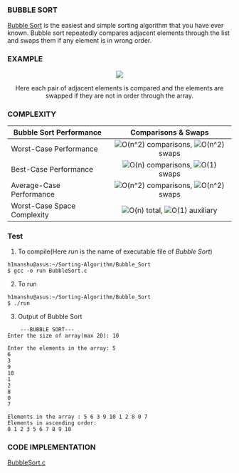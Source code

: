 ### BUBBLE SORT

[Bubble Sort](https://en.wikipedia.org/wiki/Bubble_sort) is the easiest and simple sorting algorithm that you have ever known. Bubble sort repeatedly compares adjacent elements through the list and swaps them if any element is in wrong order.

### EXAMPLE

<p align="center">
	<img src="https://upload.wikimedia.org/wikipedia/commons/c/c8/Bubble-sort-example-300px.gif">
</p>

<p align="center">
Here each pair of adjacent elements is compared and the elements are swapped if they are not in order through the array.
</p>

### COMPLEXITY

| **Bubble Sort Performance** | **Comparisons & Swaps**            |
| --------------------------- | :--------------------------------: |
| Worst-Case Performance      | ![O(n^2)](https://render.githubusercontent.com/render/math?math=O(n%5E2)) comparisons, ![O(n^2)](https://render.githubusercontent.com/render/math?math=O(n%5E2)) swaps |
| Best-Case Performance       | ![O(n)](https://render.githubusercontent.com/render/math?math=O(n)) comparisons, ![O(1)](https://render.githubusercontent.com/render/math?math=O(1)) swaps |
| Average-Case Performance    | ![O(n^2)](https://render.githubusercontent.com/render/math?math=O(n%5E2)) comparisons, ![O(n^2)](https://render.githubusercontent.com/render/math?math=O(n%5E2)) swaps |
| Worst-Case Space Complexity | ![O(n)](https://render.githubusercontent.com/render/math?math=O(n)) total, ![O(1)](https://render.githubusercontent.com/render/math?math=O(1)) auxiliary |

### Test

1. To compile(Here *run* is the name of executable file of *Bubble Sort*)

```
h1manshu@asus:~/Sorting-Algorithm/Bubble_Sort
$ gcc -o run BubbleSort.c 
```

2. To run

```
h1manshu@asus:~/Sorting-Algorithm/Bubble_Sort
$ ./run 
```

3. Output of Bubble Sort

```
	---BUBBLE SORT---
Enter the size of array(max 20): 10

Enter the elements in the array: 5
6
3
9
10
1
2
8
0
7

Elements in the array : 5 6 3 9 10 1 2 8 0 7 
Elements in ascending order:
0 1 2 3 5 6 7 8 9 10
```

### CODE IMPLEMENTATION

[BubbleSort.c](https://github.com/Himanshu40/Sorting-Algorithm/blob/master/Bubble_Sort/BubbleSort.c)